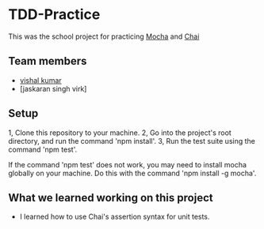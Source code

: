 # TDD-Practice

This was the school project for practicing [Mocha](https://mochajs.org/) and [Chai](https://www.chaijs.com/)

## Team members
- [vishal kumar](https://github.com/vxshal/)
- [jaskaran singh virk]

## Setup
1, Clone this repository to your machine.
2, Go into the project's root directory, and run the command 'npm install'.
3, Run the test suite using the command 'npm test'.

If the command 'npm test' does not work, you may need to install mocha globally on your machine. Do this with the command 'npm install -g mocha'.

## What we learned working on this project

- I learned how to use Chai's assertion syntax for unit tests.
